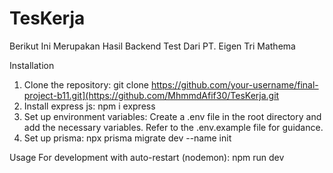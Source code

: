 # TesKerja
Berikut Ini Merupakan Hasil Backend Test Dari PT. Eigen Tri Mathema

Installation
1. Clone the repository:
   git clone https://github.com/your-username/final-project-b11.git](https://github.com/MhmmdAfif30/TesKerja.git
2. Install express js:
   npm i express
3. Set up environment variables:
   Create a .env file in the root directory and add the necessary variables. Refer to the .env.example file for guidance.
4. Set up prisma:
   npx prisma migrate dev --name init

Usage
For development with auto-restart (nodemon):
npm run dev
